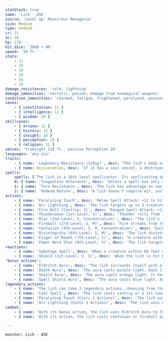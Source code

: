```yaml
---
statblock: true
name: 'Lich - A5E'
source: 'Level Up: Monstrous Menagerie'
size: Medium
type: Undead
cr: 21
ac: 18
hp: 170
hit_dice: '20d8 + 80'
speed: '30 ft.'
stats:
    - 12
    - 16
    - 18
    - 20
    - 16
    - 16
damage_resistances: 'cold, lightning'
damage_immunities: 'necrotic, poison; damage from nonmagical weapons'
condition_immunities: 'charmed, fatigue, frightened, paralyzed, poisoned'
saves:
    - { constitution: 11 }
    - { intelligence: 12 }
    - { wisdom: 10 }
skillsaves:
    - { arcana: 12 }
    - { history: 12 }
    - { insight: 10 }
    - { perception: 10 }
    - { religion: 12 }
senses: 'truesight 120 ft., passive Perception 20'
languages: 'any six'
traits:
    - { name: 'Legendary Resistance (3/Day)', desc: "The lich's body or vestments are warded with three protective runes. When the lich fails a saving throw, it can choose to succeed instead. When it does so, one of its protective runes disappears." }
    - { name: Rejuvenation, desc: 'If it has a soul vessel, a destroyed lich gains a new body in 1d10 days, regaining all its hit points. The new body forms within 10 feet of the soul vessel.' }
spells:
    spells: ['The lich is a 16th level spellcaster. Its spellcasting ability is Intelligence (spell save DC 20, +12 to hit with spell attacks). The lich has the following wizard spells prepared:', 'Cantrips (at will): fire bolt, mage hand, prestidigitation', '1st-level (4 slots): detect magic, shield, silent image, thunderwave', '2nd-level (3 slots): blur, detect thoughts, locate object', '3rd-level (3 slots): animate dead, dispel magic, fireball', '4th-level (3 slots): confusion, dimension door', '5th-level (2 slots): geas, scrying', '6th-level (1 slot): create undead, disintegrate', '7th-level (1 slot): finger of death, teleport', '8th-level (1 slot): power word stun']
    0: { name: 'Tongueless Utterance', desc: 'Unless a spell has only a vocal component, the lich can cast the spell without providing a vocal component.' }
    1: { name: 'Turn Resistance', desc: 'The lich has advantage on saving throws against any effect that turns undead.' }
    2: { name: 'Undead Nature', desc: "A lich doesn't require air, sustenance, or sleep." }
actions:
    - { name: 'Paralyzing Touch', desc: 'Melee Spell Attack: +12 to hit, reach 5 ft., one target. Hit: 19 (4d6 + 5) cold damage. The target makes a DC 18 Constitution saving throw. On a failure, it is paralyzed until the end of its next turn.' }
    - { name: 'Arc Lightning', desc: 'The lich targets up to 3 creatures within 60 feet. Each target makes a DC 18 Dexterity saving throw. On a failure, the target takes 28 (8d6) lightning damage.' }
    - { name: 'Fire Bolt (Cantrip; S)', desc: 'Ranged Spell Attack: +12 to hit, range 120 ft., one target. Hit: 16 (3d10) fire damage.' }
    - { name: 'Thunderwave (1st-Level; S)', desc: 'Thunder rolls from the lich in a 15-foot cube. Each creature in the area makes a DC 20 Constitution saving throw. On a failure, a creature takes 9 (2d8) thunder damage and is pushed 10 feet from the lich. On a success, a creature takes half damage and is not pushed.' }
    - { name: 'Blur (2nd-Level; V, Concentration)', desc: "The lich's form is blurred. Attack rolls against it are made with disadvantage unless the attacker has senses that allow them to perceive without sight or to see through illusions (like blindsight or truesight)." }
    - { name: 'Fireball (3rd-Level; S, M)', desc: 'Fire streaks from the lich to a point within 120 feet and explodes in a 20-foot radius, spreading around corners. Each creature in the area makes a DC 20 Dexterity saving throw, taking 21 (6d6) fire damage on a failed save or half damage on a success.' }
    - { name: 'Confusion (4th-Level; S, M, Concentration)', desc: 'Each creature within 10 feet of a point the lich can see within 120 feet makes a DC 20 Wisdom saving throw, becoming rattled until the end of its next turn on a success. On a failure, a creature is confused for 1 minute and can repeat the saving throw at the end of each of its turns, ending the effect on itself on a success.' }
    - { name: 'Disintegrate (6th-Level; S, M)', desc: 'The lich disintegrates a target within 60 feet. A Large or smaller nonmagical object or creation of magical force, or a 10-foot-cube section thereof, is automatically destroyed. A creature makes a DC 20 Dexterity saving throw, taking 75 (10d6 + 40) force damage on a failed save. If reduced to 0 hit points, the creature and its nonmagical gear are disintegrated, and the creature can be restored to life only with true resurrection or wish.' }
    - { name: 'Finger of Death (7th-Level; S)', desc: "A creature within 60 feet makes a DC 20 Constitution saving throw, taking 61 (7d8 + 30) necrotic damage on a failed saving throw or half damage on a success. A humanoid killed by this spell turns into a zombie under the lich's control at the start of the lich's next turn." }
    - { name: 'Power Word Stun (8th-Level; V)', desc: 'The lich targets a creature within 60 feet. If the target has more than 150 hit points, it is rattled until the end of its next turn. Otherwise, it is stunned. It can make a DC 20 Constitution saving throw at the end of each of its turns, ending the effect on a success.' }
reactions:
    - { name: 'Sabotage Spell', desc: "When a creature within 60 feet casts a spell that targets the lich, the lich attempts to interrupt it. The lich makes an Intelligence check against a DC of 10 + the spell's level. On a success, the spell fails, and the caster takes 10 (3d6) necrotic damage." }
    - { name: 'Shield (1st-Level; V, S)', desc: 'When the lich is hit by an attack or targeted by magic missile, it gains a +5 bonus to AC (including against the triggering attack) and immunity to magic missile. These benefits last until the beginning of its next turn.' }
'bonus actions':
    - { name: 'Eldritch Aura', desc: "The lich surrounds itself with a magical, rune-covered, glowing, translucent aura in a 10-foot radius. The aura moves with the lich and casts dim light inside its area. The aura disappears at the beginning of the lich's next turn." }
    - { name: 'Death Aura', desc: 'The aura casts purple light. Each living creature that ends its turn inside the aura takes 17 (5d6) necrotic damage, and the lich regains the same number of hit points.' }
    - { name: 'Shield Aura', desc: 'The aura casts orange light. It has 35 hit points. Whenever the lich would take damage, the aura takes the damage instead, and the aura visibly weakens. If the damage reduces the aura to 0 hit points, the aura disappears, and the lich takes any excess damage.' }
    - { name: 'Spell Shield Aura', desc: "The aura casts blue light. Any spell cast with a 5th-level or lower spell slot from outside the aura can't affect anything inside the aura. Using a spell to target something inside the aura or include the aura's space in an area has no effect on anything inside." }
legendary_actions:
    - { name: 'The lich can take 3 legendary actions, choosing from the options below', desc: "Only one legendary action can be used at a time and only at the end of another creature's turn. It regains spent legendary actions at the start of its turn." }
    - { name: 'Cast Spell', desc: 'The lich casts cantrip or a 1st-level spell. The lich can use 2 legendary actions to cast a 2nd-level spell or 3 legendary actions to cast a 3rd-level spell.' }
    - { name: 'Paralyzing Touch (Costs 2 Actions)', desc: 'The lich uses Paralyzing Touch.' }
    - { name: 'Arc Lightning (Costs 3 Actions)', desc: 'The lich uses Arc Lightning.' }
combat:
    - { name: 'With its bonus action, the lich uses Eldritch Aura to foil its most dangerous foes, using Death Aura against melee attackers, Shield Aura against ranged attackers, and Spell Shield against spellcasters', desc: 'It uses its legendary actions to target groups of foes with Arc Lightning or use Paralyzing Touch against creatures that might fail the Constitution saving throw. It might also cast Blur.' }
    - { name: 'With its action, the lich casts confusion or fireball against a cluster of enemies disintegrate against a creature that might fail a Dexterity saving throw; finger of death against a creature that might fail a Constitution saving throw; or power word stun against any dangerous opponent', desc: 'When bloodied, it uses dimension door to escape unless defending its soul vessel. If it defeats a group, it prefers to leave several foes alive, using geas to impose a dangerous quest that furthers its research.' }

---
```

```statblock
monster: Lich - A5E
```
